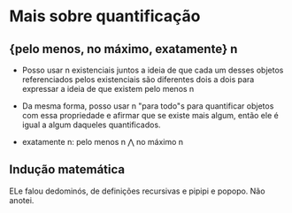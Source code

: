 # Mais sobre quantificação

## {pelo menos, no máximo, exatamente} n

- Posso usar n existenciais juntos a ideia de que cada um desses objetos referenciados pelos existenciais são diferentes dois a dois para expressar a ideia de que existem pelo menos n

- Da mesma forma, posso usar n "para todo"s para quantificar objetos com essa propriedade e afirmar que se existe mais algum, então ele é igual a algum daqueles quantificados.

- exatamente n: pelo menos n ⋀ no máximo n

## Indução matemática

ELe falou dedominós, de definições recursivas e pipipi e popopo. Não anotei.
